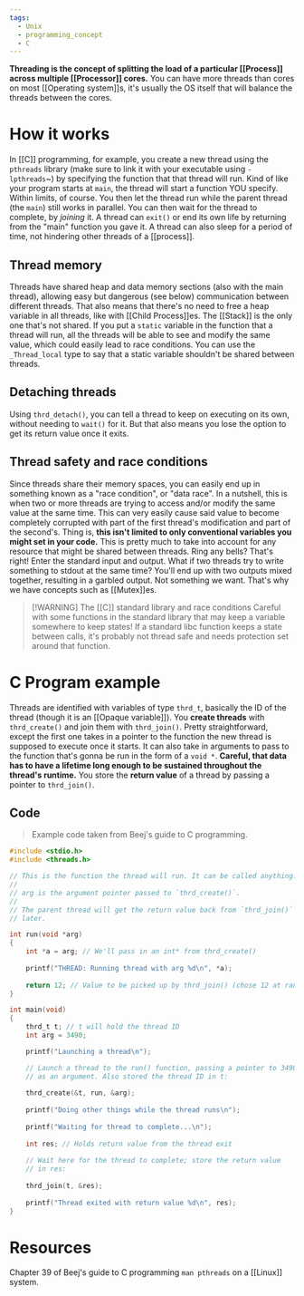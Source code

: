 ```yaml
---
tags:
  - Unix
  - programming_concept
  - C
---
```

**Threading is the concept of splitting the load of a particular [[Process]] across multiple [[Processor]] cores.** You can have more threads than cores on most [[Operating system]]s, it's usually the OS itself that will balance the threads between the cores.
# How it works
In [[C]] programming, for example, you create a new thread using the `pthreads` library (make sure to link it with your executable using `-lpthreads`~) by specifying the function that that thread will run. Kind of like your program starts at `main`, the thread will start a function YOU specify. Within limits, of course.
You then let the thread run while the parent thread (the `main`) still works in parallel.
You can then wait for the thread to complete, by *joining* it.
A thread can `exit()` or end its own life by returning from the "main" function you gave it.
A thread can also sleep for a period of time, not hindering other threads of a [[process]].
## Thread memory
Threads have shared heap and data memory sections (also with the main thread), allowing easy but dangerous (see below) communication between different threads. That also means that there's no need to free a heap variable in all threads, like with [[Child Process]]es.
The [[Stack]] is the only one that's not shared.
If you put a `static` variable in the function that a thread will run, all the threads will be able to see and modify the same value, which could easily lead to race conditions.
You can use the `_Thread_local` type to say that a static variable shouldn't be shared between threads.
## Detaching threads
Using `thrd_detach()`, you can tell a thread to keep on executing on its own, without needing to `wait()` for it. But that also means you lose the option to get its return value once it exits.
## Thread safety and race conditions
Since threads share their memory spaces, you can easily end up in something known as a "race condition", or "data race". In a nutshell, this is when two or more threads are trying to access and/or modify the same value at the same time. This can very easily cause said value to become completely corrupted with part of the first thread's modification and part of the second's.
Thing is, **this isn't limited to only conventional variables you might set in your code.** This is pretty much to take into account for any resource that might be shared between threads. Ring any bells? That's right! Enter the standard input and output. What if two threads try to write something to stdout at the same time? You'll end up with two outputs mixed together, resulting in a garbled output. Not something we want. That's why we have concepts such as [[Mutex]]es.

> [!WARNING] The [[C]] standard library and race conditions
> Careful with some functions in the standard library that may keep a variable somewhere to keep states! If a standard libc function keeps a state between calls, it's probably not thread safe and needs protection set around that function.

# C Program example
Threads are identified with variables of type `thrd_t`, basically the ID of the thread (though it is an [[Opaque variable]]).
You **create threads** with `thrd_create()` and join them with `thrd_join()`. Pretty straightforward, except the first one takes in a pointer to the function the new thread is supposed to execute once it starts.
It can also take in arguments to pass to the function that's gonna be run in the form of a `void *`. **Careful, that data has to have a lifetime long enough to be sustained throughout the thread's runtime.**
You store the **return value** of a thread by passing a pointer to `thrd_join()`.
## Code
> Example code taken from Beej's guide to C programming.
```C
#include <stdio.h>
#include <threads.h>

// This is the function the thread will run. It can be called anything.
//
// arg is the argument pointer passed to `thrd_create()`.
//
// The parent thread will get the return value back from `thrd_join()`'
// later.

int run(void *arg)
{
	int *a = arg; // We'll pass in an int* from thrd_create()
	
	printf("THREAD: Running thread with arg %d\n", *a);
	
	return 12; // Value to be picked up by thrd_join() (chose 12 at random)
}

int main(void)
{
	thrd_t t; // t will hold the thread ID
	int arg = 3490;

	printf("Launching a thread\n");

	// Launch a thread to the run() function, passing a pointer to 3490
	// as an argument. Also stored the thread ID in t:
	
	thrd_create(&t, run, &arg);
	
	printf("Doing other things while the thread runs\n");
	
	printf("Waiting for thread to complete...\n");
	
	int res; // Holds return value from the thread exit
	
	// Wait here for the thread to complete; store the return value
	// in res:
	
	thrd_join(t, &res);
	
	printf("Thread exited with return value %d\n", res);
}
```
# Resources
Chapter 39 of Beej's guide to C programming
`man pthreads` on a [[Linux]] system.
